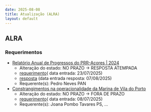 ```yaml
---
date: 2025-08-08
title: Atualização (ALRA)
layout: default
---
```

## ALRA

### Requerimentos

* [Relatório Anual de Progressos do PRR-Açores | 2024](http://base.alra.pt:82/4DACTION/w_pesquisa_registo/4/8901)
  * Alteração do estado: NO PRAZO → RESPOSTA ATEMPADA
  * [requerimento](http://base.alra.pt:82/Doc_Req/XIIIreque389.pdf)( data entrada: 23/07/2025)
  * [resposta](http://base.alra.pt:82/Doc_Req/XIIIrequeresp389.pdf) (data entrada resposta: 07/08/2025)
  * Requerente(s): Pedro Neves PAN
* [Constrangimentos na operacionalidade da Marina de Vila do Porto](http://base.alra.pt:82/4DACTION/w_pesquisa_registo/4/8884)
  * Alteração do estado: NO PRAZO → FORA DE PRAZO
  * [requerimento](http://base.alra.pt:82/Doc_Req/XIIIreque380.pdf)( data entrada: 08/07/2025)
  * Requerente(s): Joana Pombo Tavares PS, ...
